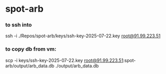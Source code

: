 # spot-arb

### to ssh into
ssh -i ./Repos/spot-arb/keys/ssh-key-2025-07-22.key root@91.99.223.51

### to copy db from vm:
scp -i keys/ssh-key-2025-07-22.key root@91.99.223.51:spot-arb/output/arb_data.db ./output/arb_data.db
